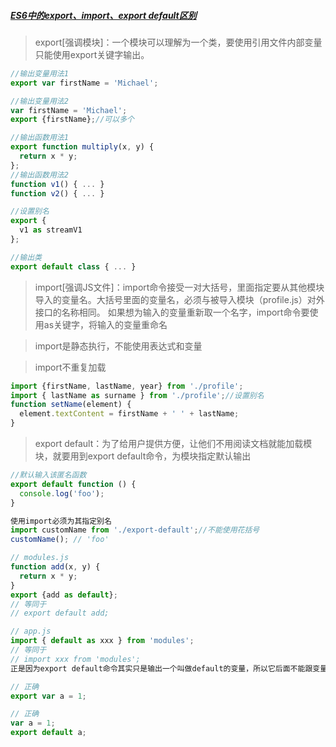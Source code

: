 ##### [ES6中的export、import、export default区别](https://blog.csdn.net/qq_27552077/article/details/72902926)

> export[强调模块]：一个模块可以理解为一个类，要使用引用文件内部变量只能使用export关键字输出。

```js
//输出变量用法1
export var firstName = 'Michael';

//输出变量用法2
var firstName = 'Michael';
export {firstName};//可以多个

//输出函数用法1
export function multiply(x, y) {
  return x * y;
};
//输出函数用法2
function v1() { ... }
function v2() { ... }

//设置别名
export {
  v1 as streamV1
};

//输出类
export default class { ... }
```

> import[强调JS文件]：import命令接受一对大括号，里面指定要从其他模块导入的变量名。大括号里面的变量名，必须与被导入模块（profile.js）对外接口的名称相同。 如果想为输入的变量重新取一个名字，import命令要使用as关键字，将输入的变量重命名

> import是静态执行，不能使用表达式和变量

> import不重复加载

```js
import {firstName, lastName, year} from './profile';
import { lastName as surname } from './profile';//设置别名
function setName(element) {
  element.textContent = firstName + ' ' + lastName;
}

```

> export default：为了给用户提供方便，让他们不用阅读文档就能加载模块，就要用到export default命令，为模块指定默认输出

```js
//默认输入该匿名函数
export default function () {
  console.log('foo');
}

使用import必须为其指定别名
import customName from './export-default';//不能使用花括号
customName(); // 'foo'
```

```js
// modules.js
function add(x, y) {
  return x * y;
}
export {add as default};
// 等同于
// export default add;

// app.js
import { default as xxx } from 'modules';
// 等同于
// import xxx from 'modules';
正是因为export default命令其实只是输出一个叫做default的变量，所以它后面不能跟变量声明语句。

// 正确
export var a = 1;

// 正确
var a = 1;
export default a;
```